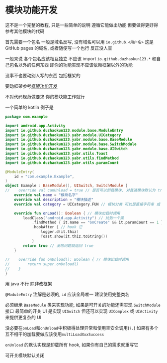 # 模块功能开发

这不是一个完整的教程, 只是一些简单的说明
遵循它能做出功能 但要做得更好得参考其他模块的代码

首先需要一个包名 一般是域名反写, 没有域名可以用 `io.github.<用户名>` 这是 GitHub pages 的域名, 或者随便写一个也行 反正没人查

一般来说 各个包名应该相互独立 不应该 import `io.github.duzhaokun123.*` 和自己包名以外的任何东西
即你的功能实现不应该依赖框架以外的功能

没事不也要动别人写的东西 包括框架的

要动框架参考[框架功能开发](框架功能开发.md)

不对代码规范做要求 你的模块能工作就行

一个简单的 kotlin 例子是

```kotlin
package com.example

import android.app.Activity
import io.github.duzhaokun123.module.base.ModuleEntry
import io.github.duzhaokun123.yabr.module.UICategory
import io.github.duzhaokun123.yabr.module.base.BaseModule
import io.github.duzhaokun123.yabr.module.base.SwitchModule
import io.github.duzhaokun123.yabr.module.base.UISwitch
import io.github.duzhaokun123.yabr.utils.Toast
import io.github.duzhaokun123.yabr.utils.findMethod
import io.github.duzhaokun123.yabr.utils.paramCount

@ModuleEntry(
    id = "com.example.Example",
)
object Example : BaseModule(), UISwitch, SwitchModule {
//    override val canUnload = true // 是否可以卸载模块, 对普通模块默认为 true, 对 Core 模块默认为 false
    override val name = "模块名字"
    override val description = "模块描述"
    override val category = UICategory.FUN // 模块分类 可以是直接字符串 或 UICategory 伪枚举

    override fun onLoad(): Boolean { // 模块加载时调用
        loadClass("android.app.Activity") // 找到一个类
            .findMethod { it.name == "onCreate" && it.paramCount == 1 } // 找到一个方法
            .hookAfter { // hook 它
                logger.d(it.thiz)
                Toast.show(it.thiz.toString())
            }
        return true // 没啥问题就返回 true
    }
    
//    override fun onUnload(): Boolean { // 模块卸载时调用
//        return super.onUnload()
//    }
}
```

用 java 不行 除非改框架

`@ModuleEntry` 注解是必须的, `id` 应该全局唯一 建议使用完整类名

必须继承 `BaseModule` 类来实现功能, 如果是可开关的功能还需实现 `SwitchModule` 接口
最简单的开关 UI 是实现 `UISwitch` 但还可以实现 `UIComplex` 或 `UIActivity` 来提供更复杂的 UI

没必要在`onLoad`和`onUnload`中积极得处理异常和使用空安全调用(`?.`) 如果有多个互不相干的加载要做应该使用`multiLoadXxxSuccess`

`onUnload` 的默认实现是卸载所有 hook, 如果你有自己的需求就重写它

可开关模块默认关闭

